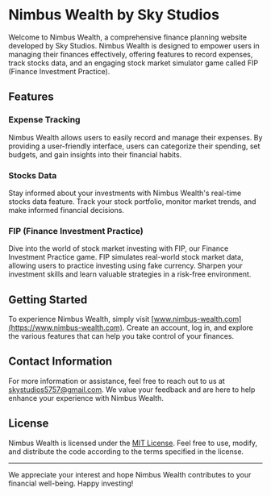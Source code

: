 # Nimbus Wealth by Sky Studios

Welcome to Nimbus Wealth, a comprehensive finance planning website developed by Sky Studios. Nimbus Wealth is designed to empower users in managing their finances effectively, offering features to record expenses, track stocks data, and an engaging stock market simulator game called FIP (Finance Investment Practice).

## Features

### Expense Tracking
Nimbus Wealth allows users to easily record and manage their expenses. By providing a user-friendly interface, users can categorize their spending, set budgets, and gain insights into their financial habits.

### Stocks Data
Stay informed about your investments with Nimbus Wealth's real-time stocks data feature. Track your stock portfolio, monitor market trends, and make informed financial decisions.

### FIP (Finance Investment Practice)
Dive into the world of stock market investing with FIP, our Finance Investment Practice game. FIP simulates real-world stock market data, allowing users to practice investing using fake currency. Sharpen your investment skills and learn valuable strategies in a risk-free environment.

## Getting Started

To experience Nimbus Wealth, simply visit [www.nimbus-wealth.com](https://www.nimbus-wealth.com). Create an account, log in, and explore the various features that can help you take control of your finances.

## Contact Information

For more information or assistance, feel free to reach out to us at [skystudios5757@gmail.com](mailto:skystudios5757@gmail.com). We value your feedback and are here to help enhance your experience with Nimbus Wealth.

## License

Nimbus Wealth is licensed under the [MIT License](LICENSE). Feel free to use, modify, and distribute the code according to the terms specified in the license.

---

We appreciate your interest and hope Nimbus Wealth contributes to your financial well-being. Happy investing!

